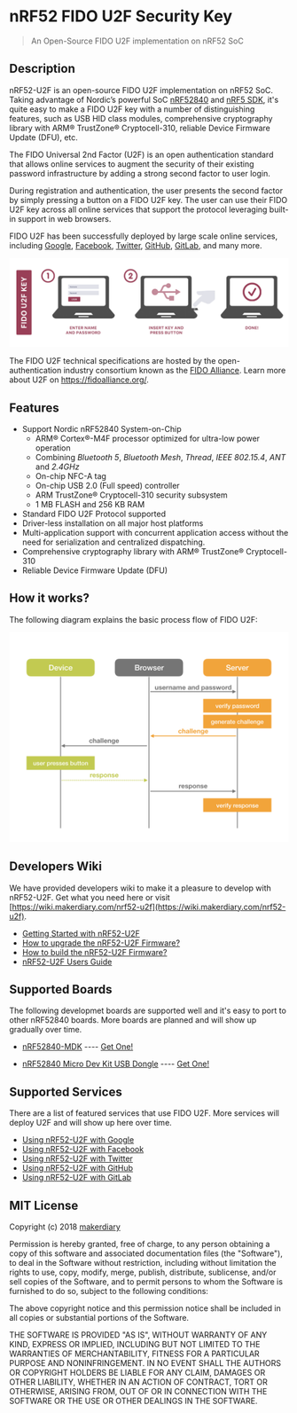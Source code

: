 # nRF52 FIDO U2F Security Key

> An Open-Source FIDO U2F implementation on nRF52 SoC

## Description

nRF52-U2F is an open-source FIDO U2F implementation on nRF52 SoC. Taking advantage of Nordic’s powerful SoC [nRF52840](https://www.nordicsemi.com/eng/Products/nRF52840) and [nRF5 SDK](https://www.nordicsemi.com/eng/Products/Bluetooth-low-energy/nRF5-SDK), it's quite easy to make a FIDO U2F key with a number of distinguishing features, such as USB HID class modules, comprehensive cryptography library with ARM® TrustZone® Cryptocell-310, reliable Device Firmware Update (DFU), etc.

The FIDO Universal 2nd Factor (U2F) is an open authentication standard that allows online services to augment the security of their existing password infrastructure by adding a strong second factor to user login. 

During registration and authentication, the user presents the second factor by simply pressing a button on a FIDO U2F key. The user can use their FIDO U2F key across all online services that support the protocol leveraging built-in support in web browsers.

FIDO U2F has been successfully deployed by large scale online services, including [Google](https://wiki.makerdiary.com/nrf52-u2f/guides/using-u2f-with-google), [Facebook](https://wiki.makerdiary.com/nrf52-u2f/guides/using-u2f-with-facebook), [Twitter](https://wiki.makerdiary.com/nrf52-u2f/guides/using-u2f-with-twitter), [GitHub](https://wiki.makerdiary.com/nrf52-u2f/guides/using-u2f-with-github), [GitLab](https://wiki.makerdiary.com/nrf52-u2f/guides/using-u2f-with-gitlab), and many more.

![](docs/images/fido-u2f-key-usage.png)

The FIDO U2F technical specifications are hosted by the open-authentication industry consortium known as the [FIDO Alliance](http://fidoalliance.org/). Learn more about U2F on https://fidoalliance.org/.

## Features

* Support Nordic nRF52840 System-on-Chip
	- ARM® Cortex®-M4F processor optimized for ultra-low power operation
	- Combining *Bluetooth 5*, *Bluetooth Mesh*, *Thread*, *IEEE 802.15.4*, *ANT* and *2.4GHz*
	- On-chip NFC-A tag
	- On-chip USB 2.0 (Full speed) controller
	- ARM TrustZone® Cryptocell-310 security subsystem
	- 1 MB FLASH and 256 KB RAM
* Standard FIDO U2F Protocol supported
* Driver-less installation on all major host platforms
* Multi-application support with concurrent application access without the need for serialization and centralized dispatching.
* Comprehensive cryptography library with ARM® TrustZone® Cryptocell-310
* Reliable Device Firmware Update (DFU)

## How it works?

The following diagram explains the basic process flow of FIDO U2F:

![](docs/images/how-u2f-works.png)

## Developers Wiki

We have provided developers wiki to make it a pleasure to develop with nRF52-U2F. 
Get what you need here or visit [https://wiki.makerdiary.com/nrf52-u2f](https://wiki.makerdiary.com/nrf52-u2f).

* [Getting Started with nRF52-U2F](https://wiki.makerdiary.com/nrf52-u2f/getting-started)
* [How to upgrade the nRF52-U2F Firmware?](https://wiki.makerdiary.com/nrf52-u2f/upgrading)
* [How to build the nRF52-U2F Firmware?](https://wiki.makerdiary.com/nrf52-u2f/building)
* [nRF52-U2F Users Guide](https://wiki.makerdiary.com/nrf52-u2f/guides/using-u2f-with-google/)

## Supported Boards

The following developmet boards are supported well and it's easy to port to other nRF52840 boards. More boards are planned and will show up gradually over time.

* [nRF52840-MDK](https://wiki.makerdiary.com/nrf52840-mdk) ---- [Get One!](https://store.makerdiary.com/collections/frontpage/products/nrf52840-mdk-iot-development-kit)

* [nRF52840 Micro Dev Kit USB Dongle](https://wiki.makerdiary.com/nrf52840-mdk-usb-dongle) ---- [Get One!](https://store.makerdiary.com/collections/frontpage/products/nrf52840-mdk-usb-dongle)


## Supported Services

There are a list of featured services that use FIDO U2F. More services will deploy U2F and will show up here over time.

* [Using nRF52-U2F with Google](https://wiki.makerdiary.com/nrf52-u2f/guides/using-u2f-with-google)
* [Using nRF52-U2F with Facebook](https://wiki.makerdiary.com/nrf52-u2f/guides/using-u2f-with-facebook)
* [Using nRF52-U2F with Twitter](https://wiki.makerdiary.com/nrf52-u2f/guides/using-u2f-with-twitter)
* [Using nRF52-U2F with GitHub](https://wiki.makerdiary.com/nrf52-u2f/guides/using-u2f-with-github)
* [Using nRF52-U2F with GitLab](https://wiki.makerdiary.com/nrf52-u2f/guides/using-u2f-with-gitlab)

## MIT License

Copyright (c) 2018 [makerdiary](https://makerdiary.com)

Permission is hereby granted, free of charge, to any person obtaining a copy of this software and associated documentation files (the "Software"), to deal in the Software without restriction, including without limitation the rights to use, copy, modify, merge, publish, distribute, sublicense, and/or sell copies of the Software, and to permit persons to whom the Software is furnished to do so, subject to the following conditions:

The above copyright notice and this permission notice shall be included in all copies or substantial portions of the Software.

THE SOFTWARE IS PROVIDED "AS IS", WITHOUT WARRANTY OF ANY KIND, EXPRESS OR IMPLIED, INCLUDING BUT NOT LIMITED TO THE WARRANTIES OF MERCHANTABILITY, FITNESS FOR A PARTICULAR PURPOSE AND NONINFRINGEMENT. IN NO EVENT SHALL THE AUTHORS OR COPYRIGHT HOLDERS BE LIABLE FOR ANY CLAIM, DAMAGES OR OTHER LIABILITY, WHETHER IN AN ACTION OF CONTRACT, TORT OR OTHERWISE, ARISING FROM, OUT OF OR IN CONNECTION WITH THE SOFTWARE OR THE USE OR OTHER DEALINGS IN THE SOFTWARE.